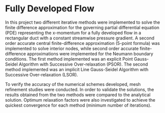 # Fully Developed Flow

In this project two different iterative methods were implemented to solve the finite difference approximation for the governing partial differential equation (PDE) representing the x-momentum for a fully developed flow in a rectangular duct with a constant streamwise pressure gradient.  A second order accurate central finite-difference approximation (5-point formula) was implemented to solve interior nodes, while second order accurate finite-difference approximations were implemented for the Neumann boundary conditions.  The first method implemented was an explicit Point Gauss-Seidel Algorithm with Successive Over-relaxation (PSOR).  The second method implemented was an implicit Line Gauss-Seidel Algorithm with Successive Over-relaxation (LSOR). 

To verify the accuracy of the numerical schemes developed, mesh refinement studies were conducted.  In order to validate the solutions, the results obtained from the two methods were compared to the analytical solution.  Optimum relaxation factors were also investigated to achieve the quickest convergence for each method (minimum number of iterations).
